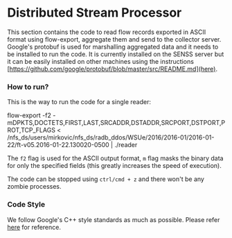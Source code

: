 # Distributed Stream Processor

This section contains the code to read flow records exported in ASCII format using flow-export, aggregate them and send to the collector server. Google's protobuf is used for marshalling aggregated data and it needs to be installed to run the code. It is currently installed on the SENSS server but it can be easily installed on other machines using the instructions [https://github.com/google/protobuf/blob/master/src/README.md](here). 

### How to run?
This is the way to run the code for a single reader:

flow-export -f2 -mDPKTS,DOCTETS,FIRST,LAST,SRCADDR,DSTADDR,SRCPORT,DSTPORT,PROT,TCP_FLAGS < /nfs_ds/users/mirkovic/nfs_ds/radb_ddos/WSUe/2016/2016-01/2016-01-22/ft-v05.2016-01-22.130020-0500 |  ./reader

The `f2` flag is used for the ASCII output format, `m` flag masks the binary data for only the specified fields (this greatly increases the speed of execution).

The code can be stopped using `ctrl/cmd + z` and there won't be any zombie processes.

### Code Style

We follow Google's C++ style standards as much as possible. Please refer [here](https://google.github.io/styleguide/cppguide.html) for reference.
